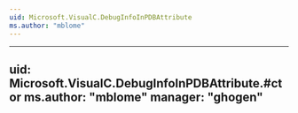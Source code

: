 ```yaml
---
uid: Microsoft.VisualC.DebugInfoInPDBAttribute
ms.author: "mblome"
---
```


---
uid: Microsoft.VisualC.DebugInfoInPDBAttribute.#ctor
ms.author: "mblome"
manager: "ghogen"
---
